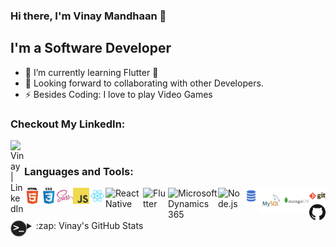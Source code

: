 ### Hi there, I'm Vinay Mandhaan 👋

## I'm a Software Developer

- 🌱 I’m currently learning Flutter :iphone: 
- 👯 Looking forward to collaborating with other Developers.
- ⚡ Besides Coding: I love to play Video Games 

### Checkout My LinkedIn:

[<img align="left" alt="Vinay | LinkedIn" width="22px" src="https://cdn.jsdelivr.net/npm/simple-icons@v3/icons/linkedin.svg" />][linkedin]

<br />

### Languages and Tools:

<img align="left" alt="HTML5" width="26px" src="https://raw.githubusercontent.com/github/explore/80688e429a7d4ef2fca1e82350fe8e3517d3494d/topics/html/html.png" />
<img align="left" alt="CSS3" width="26px" src="https://raw.githubusercontent.com/github/explore/80688e429a7d4ef2fca1e82350fe8e3517d3494d/topics/css/css.png" />
<img align="left" alt="Sass" width="26px" src="https://raw.githubusercontent.com/github/explore/80688e429a7d4ef2fca1e82350fe8e3517d3494d/topics/sass/sass.png" />
<img align="left" alt="JavaScript" width="26px" src="https://raw.githubusercontent.com/github/explore/80688e429a7d4ef2fca1e82350fe8e3517d3494d/topics/javascript/javascript.png" />
<img align="left" alt="React" width="26px" src="https://raw.githubusercontent.com/github/explore/80688e429a7d4ef2fca1e82350fe8e3517d3494d/topics/react/react.png" />
<img align="left" alt="React Native" width="60px" src="https://miro.medium.com/max/1000/1*ub1DguhAtkCLvhUGuVGr6w.png" />
<img align="left" alt="Flutter" width="40px" src="https://www.pngfind.com/pngs/m/185-1852592_nuff-said-show-me-the-code-flutter-logo.png" />
<img align="left" alt="Microsoft Dynamics 365" width="80px" src="https://1000logos.net/wp-content/uploads/2021/05/Dynamics-365-logo.png" />
<img align="left" alt="Node.js" width="40px" src="https://cdn.freebiesupply.com/logos/thumbs/2x/nodejs-1-logo.png" />
<img align="left" alt="SQL" width="26px" src="https://raw.githubusercontent.com/github/explore/80688e429a7d4ef2fca1e82350fe8e3517d3494d/topics/sql/sql.png" />
<img align="left" alt="MySQL" width="40px" src="https://raw.githubusercontent.com/github/explore/80688e429a7d4ef2fca1e82350fe8e3517d3494d/topics/mysql/mysql.png" />
<img align="left" alt="MongoDB" width="40px" src="https://raw.githubusercontent.com/github/explore/80688e429a7d4ef2fca1e82350fe8e3517d3494d/topics/mongodb/mongodb.png" />
<img align="left" alt="Git" width="26px" src="https://raw.githubusercontent.com/github/explore/80688e429a7d4ef2fca1e82350fe8e3517d3494d/topics/git/git.png" />
<img align="left" alt="GitHub" width="26px" src="https://raw.githubusercontent.com/github/explore/78df643247d429f6cc873026c0622819ad797942/topics/github/github.png" />
<img align="left" alt="Terminal" width="26px" src="https://raw.githubusercontent.com/github/explore/80688e429a7d4ef2fca1e82350fe8e3517d3494d/topics/terminal/terminal.png" />

<br />
<br />
<br/>
<details>
  
  <summary>:zap: Vinay's GitHub Stats</summary>

  [![Vinay's GitHub stats](https://github-readme-stats.vercel.app/api?username=VinayMandhaan&theme=radical&count_private=true)](https://github.com/anuraghazra/github-readme-stats)

</details>

[linkedin]: https://www.linkedin.com/in/vinay-kumar-a04192173/

